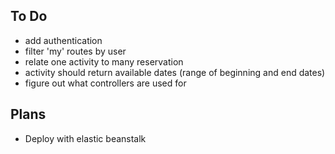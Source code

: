 ## To Do

- add authentication
- filter 'my' routes by user
- relate one activity to many reservation
- activity should return available dates (range of beginning and end dates)
- figure out what controllers are used for

## Plans

- Deploy with elastic beanstalk
